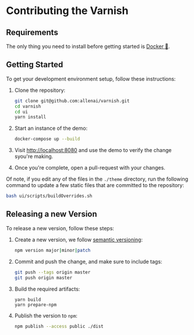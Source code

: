 # Contributing the Varnish

## Requirements

The only thing you need to install before getting started is [Docker 🐳](https://www.docker.com/).

## Getting Started

To get your development environment setup, follow these instructions:

1. Clone the repository:

     ```bash
    git clone git@github.com:allenai/varnish.git
    cd varnish
    cd ui
    yarn install
    ```

1. Start an instance of the demo:

   ```bash
   docker-compose up --build
   ```

1. Visit [http://localhost:8080](http://localhost:8080) and use the demo to
   verify the change syou're making.

1. Once you're complete, open a pull-request with your changes.

Of note, if you edit any of the files in the `./theme` directory, run the
following command to update a few static files that are committed to the
repository:

```bash
bash ui/scripts/buildOverrides.sh
```

## Releasing a new Version

To release a new version, follow these steps:

1. Create a new version, we follow [semantic versioning](https://semver.org/):

   ```bash
   npm version major|minor|patch
   ```

1. Commit and push the change, and make sure to include tags:

   ```bash
   git push --tags origin master
   git push origin master
   ```

1. Build the required artifacts:

   ```
   yarn build
   yarn prepare-npm
   ```

1. Publish the version to `npm`:

   ```bash
   npm publish --access public ./dist
   ```
